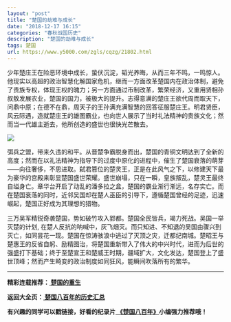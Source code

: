 ```yaml
---
layout: "post"
title: "楚国的劫难与成长"
date: "2018-12-17 16:15"
categories: "春秋战国历史"
description: "楚国的劫难与成长"
tags: 楚国
url: https://www.y5000.com/zgls/cqzg/21802.html
---
```






少年楚庄王在险恶环境中成长，蛰伏沉淀，韬光养晦，从而三年不鸣，一鸣惊人。他现实以高超的政治智慧化解国家危机，继而一方面改革楚国内在政治体制，避免了贵族专权，体现王权的魄力；另一方面通过币制改革，繁荣经济，又重用贤相孙叔敖发展农业，楚国的国力，被极大的提升。志得意满的楚庄王欲代周而取天下，问鼎中原；在德不在鼎，周天子的王孙满充满智慧的回答征服楚庄王。明君贤臣，风云际遇，造就楚庄王的雄图霸业，也向世人展示了当时礼法精神的贵族文化；然而当一代雄主逝去，他所创造的盛世也很快光芒散去。

![](https://img.y5000.com/uploads/allimg/170523/11-1F523094035131.jpg)

弭兵之盟，带来久违的和平。从晋楚争霸脱身而出，楚国的青铜文明达到了全新的高度；然而在以礼法精神为指导下的过度中原化的进程中，催生了楚国衰落的萌芽——向往奢侈，不思进取。弑君篡位的楚灵王，正是在此风气之下，以修建天下最为豪华的宫殿来彰显楚国盛世荣耀。盛世崩塌，只在一瞬，皇族叛乱，楚灵王最终自缢身亡。章华台开启了动乱的潘多拉之盒，楚国的霸业渐行渐远，名存实亡。而在楚国衰落的同时，近邻吴国却在楚人巫臣的引导下，遵循楚国曾经的足迹，迅速崛起，楚国正好成为其理想的猎物。

三万吴军精锐奇袭楚国，势如破竹攻入郢都。楚国全民皆兵，竭力死战。吴国一举灭楚的计划,
在楚人反抗的呐喊中，灰飞烟灭。而只知进、不知退的吴国由骤兴到灭亡，如同昙花一现。楚国在惊涛骇浪中逃过了灭顶之灾，迁都纪南城。楚昭王与楚惠王的反省自躬、励精图治，将楚国重新带入了伟大的中兴时代，进而为后世的强盛打下基础；终于至楚宣王和楚威王时期，疆域扩大，文化发达，楚国登上了盛世顶峰；然而产生畸变的政治制度如同狂风，能瞬间吹落所有的繁华。

* * *

**精彩连载推荐：[ 楚国的重生](https://www.y5000.com/zgls/cqzg/21804.html)**

**返回大全页：[ 楚国八百年的历史汇总](https://www.y5000.com/zgls/cqzg/21808.html)**

**有兴趣的同学可以戳链接，好看的纪录片[
《楚国八百年》](https://tv.cntv.cn/videoset/VSET100186807755/)小编强力推荐哦！**
